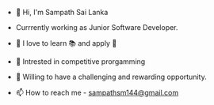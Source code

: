 - 👋 Hi, I'm Sampath Sai Lanka

- Currrently working as Junior Software Developer.

- 👀 I love to learn 📚 and apply 🚀

<!-- 🔭 Currently learning Full Stack Web Development -->


- 🌱 Intrested in competitive prorgamming

- 🎯 Willing to have a challenging and rewarding opportunity.
  
- 📫 How to reach me - sampathsm144@gmail.com


<!--

<h3 align="left">Connect with me:</h3>
<p align="left">
<a href="https://www.linkedin.com/in/l-sai-sampath/"><img align="center" src="https://raw.githubusercontent.com/rahuldkjain/github-profile-readme-generator/master/src/images/icons/Social/linked-in-alt.svg"
  alt="lanka sai sampath" height="30" width="40" /></a>
<a href = "https://www.codechef.com/users/sampath_sm" ><img align="center" src="https://cdn.jsdelivr.net/npm/simple-icons@3.1.0/icons/codechef.svg"
  alt="sampath_sm" height="30" width="40" /></a>
<a href="https://www.hackerrank.com/sampathsm" target="blank"><img align="center" src="https://raw.githubusercontent.com/rahuldkjain/github-profile-readme-generator/master/src/images/icons/Social/hackerrank.svg"
  alt="sampathsm" height="30" width="40" /></a>
</p>

-->


<!--

<h3 align="left">Languages and Tools:</h3>
<p align="left"> <a href="https://www.cprogramming.com/" target="_blank" rel="noreferrer"> <img src="https://raw.githubusercontent.com/devicons/devicon/master/icons/c/c-original.svg" alt="c" width="40" height="40"/> </a> <a href="https://www.w3schools.com/css/" target="_blank" rel="noreferrer"> <img src="https://raw.githubusercontent.com/devicons/devicon/master/icons/css3/css3-original-wordmark.svg" alt="css3" width="40" height="40"/> </a> <a href="https://www.w3.org/html/" target="_blank" rel="noreferrer"> <img src="https://raw.githubusercontent.com/devicons/devicon/master/icons/html5/html5-original-wordmark.svg" alt="html5" width="40" height="40"/> </a> <a href="https://www.python.org" target="_blank" rel="noreferrer"> <img src="https://raw.githubusercontent.com/devicons/devicon/master/icons/python/python-original.svg" alt="python" width="40" height="40"/> </a> </p>  <p align="left"> <a href="https://developer.mozilla.org/en-US/docs/Web/JavaScript" target="_blank" rel="noreferrer"> <img src="https://raw.githubusercontent.com/devicons/devicon/master/icons/javascript/javascript-original.svg" alt="javascript" width="40" height="40"/> </a> </p>

-->

